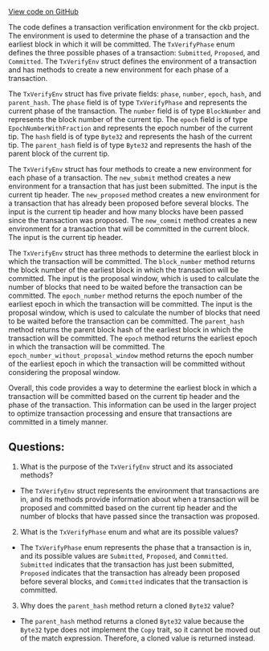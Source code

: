 [View code on GitHub](https://github.com/nervosnetwork/ckb/blob/develop/script/src/verify_env.rs)

The code defines a transaction verification environment for the ckb project. The environment is used to determine the phase of a transaction and the earliest block in which it will be committed. The `TxVerifyPhase` enum defines the three possible phases of a transaction: `Submitted`, `Proposed`, and `Committed`. The `TxVerifyEnv` struct defines the environment of a transaction and has methods to create a new environment for each phase of a transaction.

The `TxVerifyEnv` struct has five private fields: `phase`, `number`, `epoch`, `hash`, and `parent_hash`. The `phase` field is of type `TxVerifyPhase` and represents the current phase of the transaction. The `number` field is of type `BlockNumber` and represents the block number of the current tip. The `epoch` field is of type `EpochNumberWithFraction` and represents the epoch number of the current tip. The `hash` field is of type `Byte32` and represents the hash of the current tip. The `parent_hash` field is of type `Byte32` and represents the hash of the parent block of the current tip.

The `TxVerifyEnv` struct has four methods to create a new environment for each phase of a transaction. The `new_submit` method creates a new environment for a transaction that has just been submitted. The input is the current tip header. The `new_proposed` method creates a new environment for a transaction that has already been proposed before several blocks. The input is the current tip header and how many blocks have been passed since the transaction was proposed. The `new_commit` method creates a new environment for a transaction that will be committed in the current block. The input is the current tip header.

The `TxVerifyEnv` struct has three methods to determine the earliest block in which the transaction will be committed. The `block_number` method returns the block number of the earliest block in which the transaction will be committed. The input is the proposal window, which is used to calculate the number of blocks that need to be waited before the transaction can be committed. The `epoch_number` method returns the epoch number of the earliest epoch in which the transaction will be committed. The input is the proposal window, which is used to calculate the number of blocks that need to be waited before the transaction can be committed. The `parent_hash` method returns the parent block hash of the earliest block in which the transaction will be committed. The `epoch` method returns the earliest epoch in which the transaction will be committed. The `epoch_number_without_proposal_window` method returns the epoch number of the earliest epoch in which the transaction will be committed without considering the proposal window.

Overall, this code provides a way to determine the earliest block in which a transaction will be committed based on the current tip header and the phase of the transaction. This information can be used in the larger project to optimize transaction processing and ensure that transactions are committed in a timely manner.
## Questions:
 1. What is the purpose of the `TxVerifyEnv` struct and its associated methods?
- The `TxVerifyEnv` struct represents the environment that transactions are in, and its methods provide information about when a transaction will be proposed and committed based on the current tip header and the number of blocks that have passed since the transaction was proposed.

2. What is the `TxVerifyPhase` enum and what are its possible values?
- The `TxVerifyPhase` enum represents the phase that a transaction is in, and its possible values are `Submitted`, `Proposed`, and `Committed`. `Submitted` indicates that the transaction has just been submitted, `Proposed` indicates that the transaction has already been proposed before several blocks, and `Committed` indicates that the transaction is committed.

3. Why does the `parent_hash` method return a cloned `Byte32` value?
- The `parent_hash` method returns a cloned `Byte32` value because the `Byte32` type does not implement the `Copy` trait, so it cannot be moved out of the match expression. Therefore, a cloned value is returned instead.
